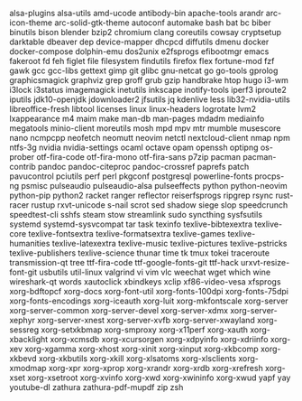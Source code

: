 alsa-plugins
alsa-utils
amd-ucode
antibody-bin
apache-tools
arandr
arc-icon-theme
arc-solid-gtk-theme
autoconf
automake
bash
bat
bc
biber
binutils
bison
blender
bzip2
chromium
clang
coreutils
cowsay
cryptsetup
darktable
dbeaver
dep
device-mapper
dhcpcd
diffutils
dmenu
docker
docker-compose
dolphin-emu
dos2unix
e2fsprogs
efibootmgr
emacs
fakeroot
fd
feh
figlet
file
filesystem
findutils
firefox
flex
fortune-mod
fzf
gawk
gcc
gcc-libs
gettext
gimp
git
glibc
gnu-netcat
go
go-tools
gprolog
graphicsmagick
graphviz
grep
groff
grub
gzip
handbrake
htop
hugo
i3-wm
i3lock
i3status
imagemagick
inetutils
inkscape
inotify-tools
iperf3
iproute2
iputils
jdk10-openjdk
jdownloader2
jfsutils
jq
kdenlive
less
lib32-nvidia-utils
libreoffice-fresh
libtool
licenses
linux
linux-headers
logrotate
lvm2
lxappearance
m4
maim
make
man-db
man-pages
mdadm
mediainfo
megatools
minio-client
moreutils
mosh
mpd
mpv
mtr
mumble
musescore
nano
ncmpcpp
neofetch
neomutt
neovim
netctl
nextcloud-client
nmap
npm
ntfs-3g
nvidia
nvidia-settings
ocaml
octave
opam
openssh
optipng
os-prober
otf-fira-code
otf-fira-mono
otf-fira-sans
p7zip
pacman
pacman-contrib
pandoc
pandoc-citeproc
pandoc-crossref
paprefs
patch
pavucontrol
pciutils
perf
perl
pkgconf
postgresql
powerline-fonts
procps-ng
psmisc
pulseaudio
pulseaudio-alsa
pulseeffects
python
python-neovim
python-pip
python2
racket
ranger
reflector
reiserfsprogs
ripgrep
rsync
rust-racer
rustup
rxvt-unicode
s-nail
scrot
sed
shadow
siege
slop
speedcrunch
speedtest-cli
sshfs
steam
stow
streamlink
sudo
syncthing
sysfsutils
systemd
systemd-sysvcompat
tar
task
texinfo
texlive-bibtexextra
texlive-core
texlive-fontsextra
texlive-formatsextra
texlive-games
texlive-humanities
texlive-latexextra
texlive-music
texlive-pictures
texlive-pstricks
texlive-publishers
texlive-science
thunar
time
tk
tmux
tokei
traceroute
transmission-qt
tree
ttf-fira-code
ttf-google-fonts-git
ttf-hack
urxvt-resize-font-git
usbutils
util-linux
valgrind
vi
vim
vlc
weechat
wget
which
wine
wireshark-qt
words
xautoclick
xbindkeys
xclip
xf86-video-vesa
xfsprogs
xorg-bdftopcf
xorg-docs
xorg-font-util
xorg-fonts-100dpi
xorg-fonts-75dpi
xorg-fonts-encodings
xorg-iceauth
xorg-luit
xorg-mkfontscale
xorg-server
xorg-server-common
xorg-server-devel
xorg-server-xdmx
xorg-server-xephyr
xorg-server-xnest
xorg-server-xvfb
xorg-server-xwayland
xorg-sessreg
xorg-setxkbmap
xorg-smproxy
xorg-x11perf
xorg-xauth
xorg-xbacklight
xorg-xcmsdb
xorg-xcursorgen
xorg-xdpyinfo
xorg-xdriinfo
xorg-xev
xorg-xgamma
xorg-xhost
xorg-xinit
xorg-xinput
xorg-xkbcomp
xorg-xkbevd
xorg-xkbutils
xorg-xkill
xorg-xlsatoms
xorg-xlsclients
xorg-xmodmap
xorg-xpr
xorg-xprop
xorg-xrandr
xorg-xrdb
xorg-xrefresh
xorg-xset
xorg-xsetroot
xorg-xvinfo
xorg-xwd
xorg-xwininfo
xorg-xwud
yapf
yay
youtube-dl
zathura
zathura-pdf-mupdf
zip
zsh
